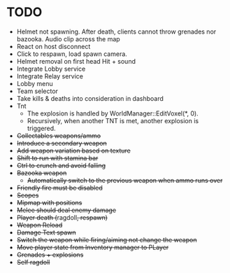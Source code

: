 ﻿# TODO
- Helmet not spawning. After death, clients cannot throw grenades nor bazooka. Audio clip across the map
- React on host disconnect
- Click to respawn, load spawn camera.
- Helmet removal on first head Hit + sound
- Integrate Lobby service
- Integrate Relay service
- Lobby menu
- Team selector
- Take kills & deaths into consideration in dashboard
- Tnt
  - The explosion is handled by WorldManager::EditVoxel(*, 0).
  - Recursively, when another TNT is met, another explosion is triggered.
- ~~Collectables weapons/ammo~~
- ~~Introduce a secondary weapon~~
- ~~Add weapon variation based on texture~~
- ~~Shift to run with stamina bar~~
- ~~Ctrl to crunch and avoid falling~~
- ~~Bazooka weapon~~
  - ~~Automatically switch to the previous weapon when ammo runs over~~
- ~~Friendly fire must be disabled~~
- ~~Scopes~~
- ~~Mipmap with positions~~
- ~~Melee should deal enemy damage~~
- ~~Player death (~~ragdoll~~, respawn)~~
- ~~Weapon Reload~~
- ~~Damage Text spawn~~
- ~~Switch the weapon while firing/aiming not change the weapon~~
- ~~Move player state from Inventory manager to PLayer~~
- ~~Grenades + explosions~~
- ~~Self ragdoll~~
